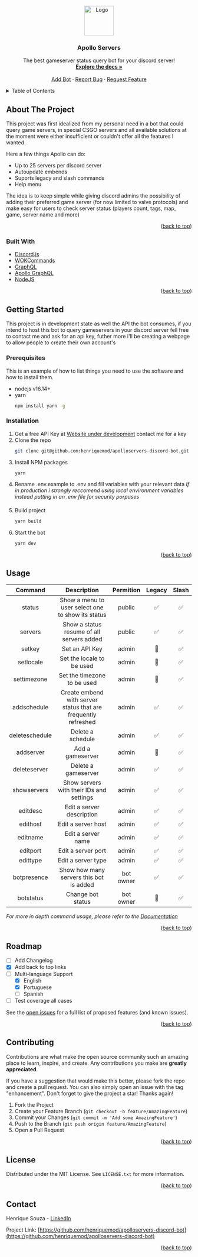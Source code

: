 <div id="top"></div>

<!-- PROJECT LOGO -->
<br />
<div align="center">
  <a href="https://github.com/henriquemod/apolloservers-discord-bot">
    <img src="https://steamcdn-a.akamaihd.net/steamcommunity/public/images/avatars/37/37dab5eefd2f3b313f4015cbd1851d9ecb6867b9_full.jpg" alt="Logo" width="80" height="80">
  </a>

  <h3 align="center">Apollo Servers</h3>

  <p align="center">
    The best gameserver status query bot for your discord server!
    <br />
    <a href="https://github.com/henriquemod/apolloservers-discord-bot/wiki"><strong>Explore the docs »</strong></a>
    <br />
    <br />
    <a href="https://discord.com/api/oauth2/authorize?client_id=937315369171955713&permissions=10240&scope=bot%20applications.commands">Add Bot</a>
    ·
    <a href="https://github.com/henriquemod/apolloservers-discord-bot/issues">Report Bug</a>
    ·
    <a href="https://github.com/henriquemod/apolloservers-discord-bot/issues">Request Feature</a>
  </p>
</div>

<!-- TABLE OF CONTENTS -->
<details>
  <summary>Table of Contents</summary>
  <ol>
    <li>
      <a href="#about-the-project">About The Project</a>
      <ul>
        <li><a href="#built-with">Built With</a></li>
      </ul>
    </li>
    <li>
      <a href="#getting-started">Getting Started</a>
      <ul>
        <li><a href="#prerequisites">Prerequisites</a></li>
        <li><a href="#installation">Installation</a></li>
      </ul>
    </li>
    <li><a href="#usage">Usage</a></li>
    <li><a href="#roadmap">Roadmap</a></li>
    <li><a href="#contributing">Contributing</a></li>
    <li><a href="#license">License</a></li>
    <li><a href="#contact">Contact</a></li>
  </ol>
</details>

<!-- ABOUT THE PROJECT -->
## About The Project

This project was first idealized from my personal need in a bot that could query game servers, in special CSGO servers and all available solutions at the moment were either insufficient or couldn't offer all the features I wanted.

Here a few things Apollo can do:

* Up to 25 servers per discord server
* Autoupdate embends
* Suports legacy and slash commands
* Help menu

The idea is to keep simple while giving discord admins the possibility of adding their preferred game server (for now limited to valve protocols) and make easy for users to check server status (players count, tags, map, game, server name and more)

<p align="right">(<a href="#top">back to top</a>)</p>

### Built With

* [Discord.js](https://discord.js.org/)
* [WOKCommands](https://github.com/AlexzanderFlores/WOKCommands)
* [GraphQL](https://graphql.org/)
* [Apollo GraphQL](https://www.apollographql.com/)
* [NodeJS](https://nodejs.org/)

<p align="right">(<a href="#top">back to top</a>)</p>

<!-- GETTING STARTED -->
## Getting Started

This project is in development state as well the API the bot consumes, if you intend to host this bot to query gameservers in your discord server fell free to contact me and ask for an api key, futher more i'll be creating a webpage to allow people to create their own account's

### Prerequisites

This is an example of how to list things you need to use the software and how to install them.
* nodejs v16.14+
* yarn
  ```sh
  npm install yarn -g
  ```

### Installation

1. Get a free API Key at [Website under development](https://apolloapi.top/) contact me for a key
2. Clone the repo
   ```sh
   git clone git@github.com:henriquemod/apolloservers-discord-bot.git
   ```
3. Install NPM packages
   ```sh
   yarn
   ```
4. Rename .env.example to .env and fill variables with your relevant data
_If in production i strongly reccomend using local environment variables instead putting in an .env file for security porpuses_
####
5. Build project
   ```sh
   yarn build
   ```

6. Start the bot
   ```sh
   yarn dev
   ```

<p align="right">(<a href="#top">back to top</a>)</p>

<!-- USAGE EXAMPLES -->
## Usage

| **Command**    | **Description**                                                | **Permition** | **Legacy** | **Slash** |
|:--------------:|:--------------------------------------------------------------:|:-------------:|:----------:|:---------:|
| status         | Show a menu to user select one to show its status              | public        | :white_check_mark:          | :white_check_mark:         |
| servers        | Show a status resume of all servers added                      | public        | :white_check_mark:          | :white_check_mark:         |
| setkey         | Set an API Key                                                 | admin         | :no_entry_sign:          | :white_check_mark:         |
| setlocale      | Set the locale to be used                                      | admin         | :no_entry_sign:          | :white_check_mark:         |
| settimezone    | Set the timezone to be used                                    | admin         | :no_entry_sign:          | :white_check_mark:         |
| addschedule    | Create embend with server status that are frequently refreshed | admin         | :white_check_mark:          | :white_check_mark:         |
| deleteschedule | Delete a schedule                                              | admin         | :white_check_mark:          | :white_check_mark:         |
| addserver      | Add a gameserver                                               | admin         | :no_entry_sign:          | :white_check_mark:         |
| deleteserver   | Delete a gameserver                                            | admin         | :white_check_mark:          | :white_check_mark:         |
| showservers    | Show servers with their IDs and settings                       | admin         | :white_check_mark:          | :white_check_mark:         |
| editdesc       | Edit a server description                                      | admin         | :white_check_mark:          | :white_check_mark:         |
| edithost       | Edit a server host                                             | admin         | :white_check_mark:          | :white_check_mark:         |
| editname       | Edit a server name                                             | admin         | :white_check_mark:          | :white_check_mark:         |
| editport       | Edit a server port                                             | admin         | :white_check_mark:          | :white_check_mark:         |
| edittype       | Edit a server type                                             | admin         | :white_check_mark:          | :white_check_mark:         |
| botpresence    | Show how many servers this bot is added                        | bot owner     | :white_check_mark:          | :white_check_mark:         |
| botstatus      | Change bot status                                              | bot owner     | :no_entry_sign:          | :white_check_mark:         |


_For more in depth command usage, please refer to the [Documentation](https://github.com/henriquemod/apolloservers-discord-bot/wiki)_

<p align="right">(<a href="#top">back to top</a>)</p>

<!-- ROADMAP -->
## Roadmap

- [ ] Add Changelog
- [x] Add back to top links
- [ ] Multi-language Support
    - [x] English
    - [x] Portuguese
    - [ ] Spanish
- [ ] Test coverage all cases

See the [open issues](https://github.com/henriquemod/apolloservers-discord-bot/issues) for a full list of proposed features (and known issues).

<p align="right">(<a href="#top">back to top</a>)</p>

<!-- CONTRIBUTING -->
## Contributing

Contributions are what make the open source community such an amazing place to learn, inspire, and create. Any contributions you make are **greatly appreciated**.

If you have a suggestion that would make this better, please fork the repo and create a pull request. You can also simply open an issue with the tag "enhancement".
Don't forget to give the project a star! Thanks again!

1. Fork the Project
2. Create your Feature Branch (`git checkout -b feature/AmazingFeature`)
3. Commit your Changes (`git commit -m 'Add some AmazingFeature'`)
4. Push to the Branch (`git push origin feature/AmazingFeature`)
5. Open a Pull Request

<p align="right">(<a href="#top">back to top</a>)</p>

<!-- LICENSE -->
## License

Distributed under the MIT License. See `LICENSE.txt` for more information.

<p align="right">(<a href="#top">back to top</a>)</p>

<!-- CONTACT -->
## Contact

Henrique Souza - [LinkedIn](https://www.linkedin.com/in/henriqueasouza/)

Project Link: [https://github.com/henriquemod/apolloservers-discord-bot](https://github.com/henriquemod/apolloservers-discord-bot)

<p align="right">(<a href="#top">back to top</a>)</p>
